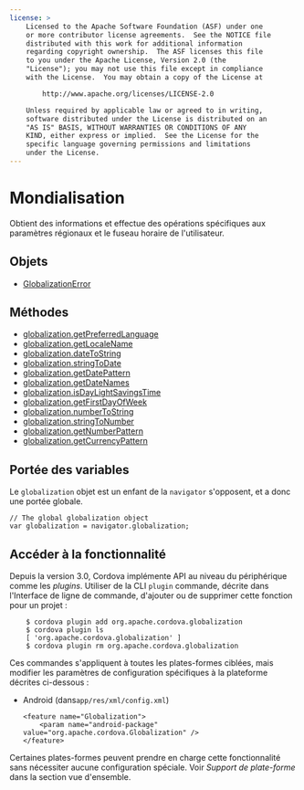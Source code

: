 ```yaml
---
license: >
    Licensed to the Apache Software Foundation (ASF) under one
    or more contributor license agreements.  See the NOTICE file
    distributed with this work for additional information
    regarding copyright ownership.  The ASF licenses this file
    to you under the Apache License, Version 2.0 (the
    "License"); you may not use this file except in compliance
    with the License.  You may obtain a copy of the License at

        http://www.apache.org/licenses/LICENSE-2.0

    Unless required by applicable law or agreed to in writing,
    software distributed under the License is distributed on an
    "AS IS" BASIS, WITHOUT WARRANTIES OR CONDITIONS OF ANY
    KIND, either express or implied.  See the License for the
    specific language governing permissions and limitations
    under the License.
---
```


# Mondialisation

Obtient des informations et effectue des opérations spécifiques aux paramètres régionaux et le fuseau horaire de l'utilisateur.

## Objets

*   <a href="GlobalizationError/globalizationerror.html">GlobalizationError</a>

## Méthodes

*   <a href="globalization.getPreferredLanguage.html">globalization.getPreferredLanguage</a>
*   <a href="globalization.getLocaleName.html">globalization.getLocaleName</a>
*   <a href="globalization.dateToString.html">globalization.dateToString</a>
*   <a href="globalization.stringToDate.html">globalization.stringToDate</a>
*   <a href="globalization.getDatePattern.html">globalization.getDatePattern</a>
*   <a href="globalization.getDateNames.html">globalization.getDateNames</a>
*   <a href="globalization.isDayLightSavingsTime.html">globalization.isDayLightSavingsTime</a>
*   <a href="globalization.getFirstDayOfWeek.html">globalization.getFirstDayOfWeek</a>
*   <a href="globalization.numberToString.html">globalization.numberToString</a>
*   <a href="globalization.stringToNumber.html">globalization.stringToNumber</a>
*   <a href="globalization.getNumberPattern.html">globalization.getNumberPattern</a>
*   <a href="globalization.getCurrencyPattern.html">globalization.getCurrencyPattern</a>

## Portée des variables

Le `globalization` objet est un enfant de la `navigator` s'opposent, et a donc une portée globale.

    // The global globalization object
    var globalization = navigator.globalization;
    

## Accéder à la fonctionnalité

Depuis la version 3.0, Cordova implémente API au niveau du périphérique comme les *plugins*. Utiliser de la CLI `plugin` commande, décrite dans l'Interface de ligne de commande, d'ajouter ou de supprimer cette fonction pour un projet :

        $ cordova plugin add org.apache.cordova.globalization
        $ cordova plugin ls
        [ 'org.apache.cordova.globalization' ]
        $ cordova plugin rm org.apache.cordova.globalization
    

Ces commandes s'appliquent à toutes les plates-formes ciblées, mais modifier les paramètres de configuration spécifiques à la plateforme décrites ci-dessous :

*   Android (dans`app/res/xml/config.xml`)
    
        <feature name="Globalization">
            <param name="android-package" value="org.apache.cordova.Globalization" />
        </feature>
        

Certaines plates-formes peuvent prendre en charge cette fonctionnalité sans nécessiter aucune configuration spéciale. Voir *Support de plate-forme* dans la section vue d'ensemble.
